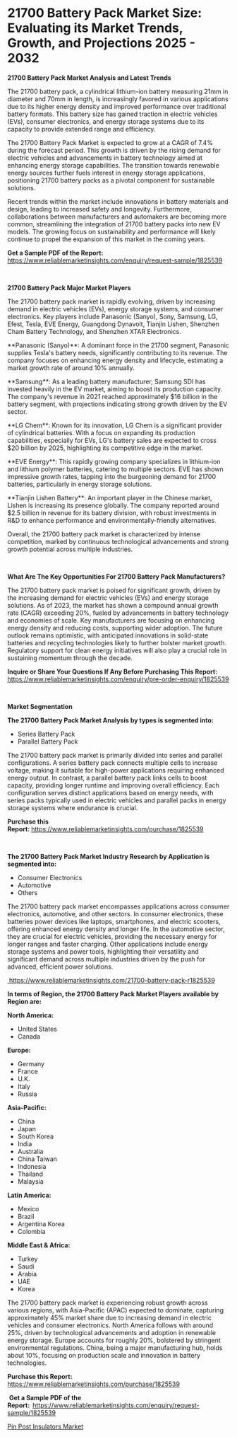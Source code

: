 <p><h1>21700 Battery Pack Market Size: Evaluating its Market Trends, Growth, and Projections 2025 - 2032</h1></p><p><strong>21700 Battery Pack Market Analysis and Latest Trends</strong></p>
<p><p>The 21700 battery pack, a cylindrical lithium-ion battery measuring 21mm in diameter and 70mm in length, is increasingly favored in various applications due to its higher energy density and improved performance over traditional battery formats. This battery size has gained traction in electric vehicles (EVs), consumer electronics, and energy storage systems due to its capacity to provide extended range and efficiency. </p><p>The 21700 Battery Pack Market is expected to grow at a CAGR of 7.4% during the forecast period. This growth is driven by the rising demand for electric vehicles and advancements in battery technology aimed at enhancing energy storage capabilities. The transition towards renewable energy sources further fuels interest in energy storage applications, positioning 21700 battery packs as a pivotal component for sustainable solutions. </p><p>Recent trends within the market include innovations in battery materials and design, leading to increased safety and longevity. Furthermore, collaborations between manufacturers and automakers are becoming more common, streamlining the integration of 21700 battery packs into new EV models. The growing focus on sustainability and performance will likely continue to propel the expansion of this market in the coming years.</p></p>
<p><strong>Get a Sample PDF of the Report:&nbsp;</strong> <a href="https://www.reliablemarketinsights.com/enquiry/request-sample/1825539?utm_campaign=1937&utm_medium=2&utm_source=Github&utm_content=ia&utm_term=07042025&utm_id=21700-battery-pack">https://www.reliablemarketinsights.com/enquiry/request-sample/1825539</a></p>
<p>&nbsp;</p>
<p><strong>21700 Battery Pack Major Market Players</strong></p>
<p><p>The 21700 battery pack market is rapidly evolving, driven by increasing demand in electric vehicles (EVs), energy storage systems, and consumer electronics. Key players include Panasonic (Sanyo), Sony, Samsung, LG, Efest, Tesla, EVE Energy, Guangdong Dynavolt, Tianjin Lishen, Shenzhen Cham Battery Technology, and Shenzhen XTAR Electronics.</p><p>**Panasonic (Sanyo)**: A dominant force in the 21700 segment, Panasonic supplies Tesla's battery needs, significantly contributing to its revenue. The company focuses on enhancing energy density and lifecycle, estimating a market growth rate of around 10% annually.</p><p>**Samsung**: As a leading battery manufacturer, Samsung SDI has invested heavily in the EV market, aiming to boost its production capacity. The company's revenue in 2021 reached approximately $16 billion in the battery segment, with projections indicating strong growth driven by the EV sector.</p><p>**LG Chem**: Known for its innovation, LG Chem is a significant provider of cylindrical batteries. With a focus on expanding its production capabilities, especially for EVs, LG's battery sales are expected to cross $20 billion by 2025, highlighting its competitive edge in the market.</p><p>**EVE Energy**: This rapidly growing company specializes in lithium-ion and lithium polymer batteries, catering to multiple sectors. EVE has shown impressive growth rates, tapping into the burgeoning demand for 21700 batteries, particularly in energy storage solutions.</p><p>**Tianjin Lishen Battery**: An important player in the Chinese market, Lishen is increasing its presence globally. The company reported around $2.5 billion in revenue for its battery division, with robust investments in R&D to enhance performance and environmentally-friendly alternatives.</p><p>Overall, the 21700 battery pack market is characterized by intense competition, marked by continuous technological advancements and strong growth potential across multiple industries.</p></p>
<p>&nbsp;</p>
<p><strong>What Are The Key Opportunities For 21700 Battery Pack Manufacturers?</strong></p>
<p><p>The 21700 battery pack market is poised for significant growth, driven by the increasing demand for electric vehicles (EVs) and energy storage solutions. As of 2023, the market has shown a compound annual growth rate (CAGR) exceeding 20%, fueled by advancements in battery technology and economies of scale. Key manufacturers are focusing on enhancing energy density and reducing costs, supporting wider adoption. The future outlook remains optimistic, with anticipated innovations in solid-state batteries and recycling technologies likely to further bolster market growth. Regulatory support for clean energy initiatives will also play a crucial role in sustaining momentum through the decade.</p></p>
<p><strong>Inquire or Share Your Questions If Any Before Purchasing This Report:</strong> <a href="https://www.reliablemarketinsights.com/enquiry/pre-order-enquiry/1825539?utm_campaign=1937&utm_medium=2&utm_source=Github&utm_content=ia&utm_term=07042025&utm_id=21700-battery-pack">https://www.reliablemarketinsights.com/enquiry/pre-order-enquiry/1825539</a></p>
<p>&nbsp;</p>
<p><strong>Market Segmentation</strong></p>
<p><strong>The 21700 Battery Pack Market Analysis by types is segmented into:</strong></p>
<p><ul><li>Series Battery Pack</li><li>Parallel Battery Pack</li></ul></p>
<p><p>The 21700 battery pack market is primarily divided into series and parallel configurations. A series battery pack connects multiple cells to increase voltage, making it suitable for high-power applications requiring enhanced energy output. In contrast, a parallel battery pack links cells to boost capacity, providing longer runtime and improving overall efficiency. Each configuration serves distinct applications based on energy needs, with series packs typically used in electric vehicles and parallel packs in energy storage systems where endurance is crucial.</p></p>
<p><strong>Purchase this Report:&nbsp;</strong><a href="https://www.reliablemarketinsights.com/purchase/1825539?utm_campaign=1937&utm_medium=2&utm_source=Github&utm_content=ia&utm_term=07042025&utm_id=21700-battery-pack">https://www.reliablemarketinsights.com/purchase/1825539</a></p>
<p>&nbsp;</p>
<p><strong>The 21700 Battery Pack Market Industry Research by Application is segmented into:</strong></p>
<p><ul><li>Consumer Electronics</li><li>Automotive</li><li>Others</li></ul></p>
<p><p>The 21700 battery pack market encompasses applications across consumer electronics, automotive, and other sectors. In consumer electronics, these batteries power devices like laptops, smartphones, and electric scooters, offering enhanced energy density and longer life. In the automotive sector, they are crucial for electric vehicles, providing the necessary energy for longer ranges and faster charging. Other applications include energy storage systems and power tools, highlighting their versatility and significant demand across multiple industries driven by the push for advanced, efficient power solutions.</p></p>
<p><a href="https://www.reliablemarketinsights.com/21700-battery-pack-r1825539?utm_campaign=1937&utm_medium=2&utm_source=Github&utm_content=ia&utm_term=07042025&utm_id=21700-battery-pack">&nbsp;https://www.reliablemarketinsights.com/21700-battery-pack-r1825539</a></p>
<p><strong>In terms of Region, the 21700 Battery Pack Market Players available by Region are:</strong></p>
<p>
    <p> <strong> North America: </strong>
        <ul>
            <li>United States</li>
            <li>Canada</li>
        </ul>
        </p> 
    <p> <strong> Europe: </strong>
        <ul>
            <li>Germany</li>
            <li>France</li>
            <li>U.K.</li>
            <li>Italy</li>
            <li>Russia</li>
        </ul>
        </p> 
    <p> <strong> Asia-Pacific: </strong>
        <ul>
            <li>China</li>
            <li>Japan</li>
            <li>South Korea</li>
            <li>India</li>
            <li>Australia</li>
            <li>China Taiwan</li>
            <li>Indonesia</li>
            <li>Thailand</li>
            <li>Malaysia</li>
        </ul>
        </p> 
    <p> <strong> Latin America: </strong>
        <ul>
            <li>Mexico</li>
            <li>Brazil</li>
            <li>Argentina Korea</li>
            <li>Colombia</li>
        </ul>
        </p> 
    <p> <strong> Middle East & Africa: </strong>
        <ul>
            <li>Turkey</li>
            <li>Saudi</li>
            <li>Arabia</li>
            <li>UAE</li>
            <li>Korea</li>
        </ul>
    </p>
    </p>
<p><p>The 21700 battery pack market is experiencing robust growth across various regions, with Asia-Pacific (APAC) expected to dominate, capturing approximately 45% market share due to increasing demand in electric vehicles and consumer electronics. North America follows with around 25%, driven by technological advancements and adoption in renewable energy storage. Europe accounts for roughly 20%, bolstered by stringent environmental regulations. China, being a major manufacturing hub, holds about 10%, focusing on production scale and innovation in battery technologies.</p></p>
<p><strong>Purchase this Report: </strong><a href="https://www.reliablemarketinsights.com/purchase/1825539?utm_campaign=1937&utm_medium=2&utm_source=Github&utm_content=ia&utm_term=07042025&utm_id=21700-battery-pack">https://www.reliablemarketinsights.com/purchase/1825539</a></p>
<p>&nbsp;<strong>Get a Sample PDF of the Report:&nbsp;&nbsp;</strong><a href="https://www.reliablemarketinsights.com/enquiry/request-sample/1825539?utm_campaign=1937&utm_medium=2&utm_source=Github&utm_content=ia&utm_term=07042025&utm_id=21700-battery-pack">https://www.reliablemarketinsights.com/enquiry/request-sample/1825539</a></p>
<p><strong></strong></p>
<p><p><a href="https://github.com/bmorecock/Market-Research-Report-List-6/blob/main/pin-post-insulators-market.md?utm_campaign=1937&utm_medium=2&utm_source=Github&utm_content=ia&utm_term=07042025&utm_id=21700-battery-pack">Pin Post Insulators Market</a></p></p>